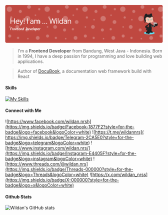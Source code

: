 ![banner](banner.png)

> I'm a **Frontend Developer** from Bandung, West Java - Indonesia.
Born in 1994, I have a deep passion for programming and love building web applications.

> Author of [DocuBook](https://gitlab.com/mywildancloud/docubook), a documentation web framework build with React

#### Skills
[![My Skills](https://skillicons.dev/icons?i=tailwindcss,react,js,ts,nodejs,bun,git)](https://skillicons.dev)

#### Connect with Me
![https://www.facebook.com/wildan.nrsh](https://img.shields.io/badge/Facebook-1877F2?style=for-the-badge&logo=facebook&logoColor=white) ![https://t.me/wildannrs](    https://img.shields.io/badge/Telegram-2CA5E0?style=for-the-badge&logo=telegram&logoColor=white) ![https://www.instagram.com/wildan.nrs/](https://img.shields.io/badge/Instagram-E4405F?style=for-the-badge&logo=instagram&logoColor=white) ![https://www.threads.com/@wildan.nrs](https://img.shields.io/badge/Threads-000000?style=for-the-badge&logo=Threads&logoColor=white) ![https://x.com/wildan_nrss](https://img.shields.io/badge/X-000000?style=for-the-badge&logo=x&logoColor=white)

#### Github Stats
![Wildan's GitHub stats](https://github-readme-stats.vercel.app/api?username=gitfromwildan&show_icons=true&theme=merko)

